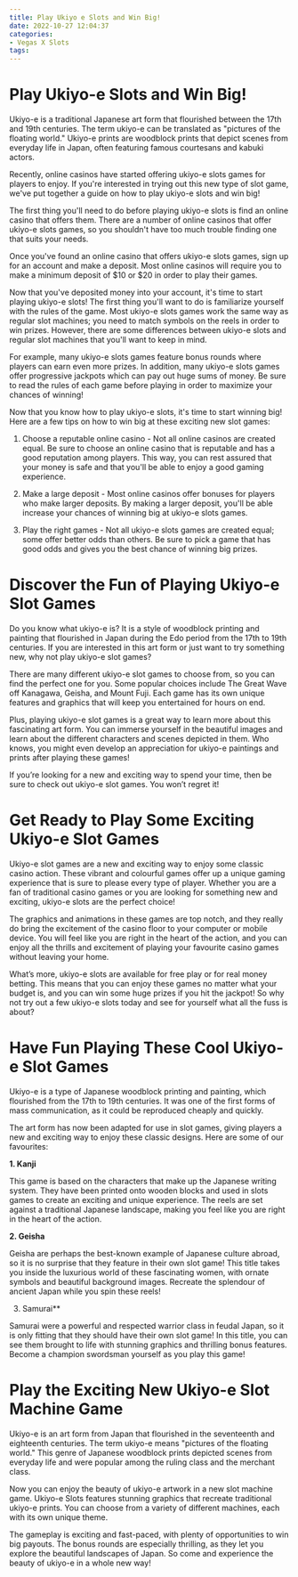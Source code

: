```yaml
---
title: Play Ukiyo e Slots and Win Big!
date: 2022-10-27 12:04:37
categories:
- Vegas X Slots
tags:
---
```



#  Play Ukiyo-e Slots and Win Big!

Ukiyo-e is a traditional Japanese art form that flourished between the 17th and 19th centuries. The term ukiyo-e can be translated as "pictures of the floating world." Ukiyo-e prints are woodblock prints that depict scenes from everyday life in Japan, often featuring famous courtesans and kabuki actors.

Recently, online casinos have started offering ukiyo-e slots games for players to enjoy. If you're interested in trying out this new type of slot game, we've put together a guide on how to play ukiyo-e slots and win big!

The first thing you'll need to do before playing ukiyo-e slots is find an online casino that offers them. There are a number of online casinos that offer ukiyo-e slots games, so you shouldn't have too much trouble finding one that suits your needs.

Once you've found an online casino that offers ukiyo-e slots games, sign up for an account and make a deposit. Most online casinos will require you to make a minimum deposit of $10 or $20 in order to play their games.

Now that you've deposited money into your account, it's time to start playing ukiyo-e slots! The first thing you'll want to do is familiarize yourself with the rules of the game. Most ukiyo-e slots games work the same way as regular slot machines; you need to match symbols on the reels in order to win prizes. However, there are some differences between ukiyo-e slots and regular slot machines that you'll want to keep in mind.

For example, many ukiyo-e slots games feature bonus rounds where players can earn even more prizes. In addition, many ukiyo-e slots games offer progressive jackpots which can pay out huge sums of money. Be sure to read the rules of each game before playing in order to maximize your chances of winning!

Now that you know how to play ukiyo-e slots, it's time to start winning big! Here are a few tips on how to win big at these exciting new slot games:

1. Choose a reputable online casino - Not all online casinos are created equal. Be sure to choose an online casino that is reputable and has a good reputation among players. This way, you can rest assured that your money is safe and that you'll be able to enjoy a good gaming experience.

2. Make a large deposit - Most online casinos offer bonuses for players who make larger deposits. By making a larger deposit, you'll be able increase your chances of winning big at ukiyo-e slots games.

3. Play the right games - Not all ukiyo-e slots games are created equal; some offer better odds than others. Be sure to pick a game that has good odds and gives you the best chance of winning big prizes.

#  Discover the Fun of Playing Ukiyo-e Slot Games

Do you know what ukiyo-e is? It is a style of woodblock printing and painting that flourished in Japan during the Edo period from the 17th to 19th centuries. If you are interested in this art form or just want to try something new, why not play ukiyo-e slot games?

There are many different ukiyo-e slot games to choose from, so you can find the perfect one for you. Some popular choices include The Great Wave off Kanagawa, Geisha, and Mount Fuji. Each game has its own unique features and graphics that will keep you entertained for hours on end.

Plus, playing ukiyo-e slot games is a great way to learn more about this fascinating art form. You can immerse yourself in the beautiful images and learn about the different characters and scenes depicted in them. Who knows, you might even develop an appreciation for ukiyo-e paintings and prints after playing these games!

If you’re looking for a new and exciting way to spend your time, then be sure to check out ukiyo-e slot games. You won’t regret it!

#  Get Ready to Play Some Exciting Ukiyo-e Slot Games

Ukiyo-e slot games are a new and exciting way to enjoy some classic casino action. These vibrant and colourful games offer up a unique gaming experience that is sure to please every type of player. Whether you are a fan of traditional casino games or you are looking for something new and exciting, ukiyo-e slots are the perfect choice!

The graphics and animations in these games are top notch, and they really do bring the excitement of the casino floor to your computer or mobile device. You will feel like you are right in the heart of the action, and you can enjoy all the thrills and excitement of playing your favourite casino games without leaving your home.

What’s more, ukiyo-e slots are available for free play or for real money betting. This means that you can enjoy these games no matter what your budget is, and you can win some huge prizes if you hit the jackpot! So why not try out a few ukiyo-e slots today and see for yourself what all the fuss is about?

#  Have Fun Playing These Cool Ukiyo-e Slot Games

 Ukiyo-e is a type of Japanese woodblock printing and painting, which flourished from the 17th to 19th centuries. It was one of the first forms of mass communication, as it could be reproduced cheaply and quickly.

The art form has now been adapted for use in slot games, giving players a new and exciting way to enjoy these classic designs. Here are some of our favourites:

**1. Kanji**

This game is based on the characters that make up the Japanese writing system. They have been printed onto wooden blocks and used in slots games to create an exciting and unique experience. The reels are set against a traditional Japanese landscape, making you feel like you are right in the heart of the action.

**2. Geisha**

Geisha are perhaps the best-known example of Japanese culture abroad, so it is no surprise that they feature in their own slot game! This title takes you inside the luxurious world of these fascinating women, with ornate symbols and beautiful background images. Recreate the splendour of ancient Japan while you spin these reels!

3. Samurai**

Samurai were a powerful and respected warrior class in feudal Japan, so it is only fitting that they should have their own slot game! In this title, you can see them brought to life with stunning graphics and thrilling bonus features. Become a champion swordsman yourself as you play this game!

#  Play the Exciting New Ukiyo-e Slot Machine Game

Ukiyo-e is an art form from Japan that flourished in the seventeenth and eighteenth centuries. The term ukiyo-e means "pictures of the floating world." This genre of Japanese woodblock prints depicted scenes from everyday life and were popular among the ruling class and the merchant class.

Now you can enjoy the beauty of ukiyo-e artwork in a new slot machine game. Ukiyo-e Slots features stunning graphics that recreate traditional ukiyo-e prints. You can choose from a variety of different machines, each with its own unique theme.

The gameplay is exciting and fast-paced, with plenty of opportunities to win big payouts. The bonus rounds are especially thrilling, as they let you explore the beautiful landscapes of Japan. So come and experience the beauty of ukiyo-e in a whole new way!